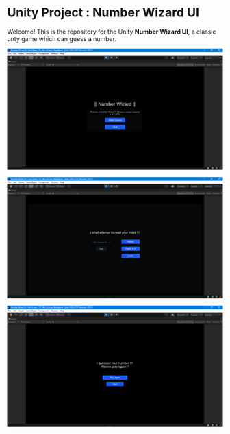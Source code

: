 # Unity Project : Number Wizard UI

Welcome! This is the repository for the Unity **Number Wizard UI**, a classic unty game which can guess a number.

![Unity Open Projects](/Img/Img1.png)

![Unity Open Projects](/Img/Img2.png)

![Unity Open Projects](/Img/Img3.png)
